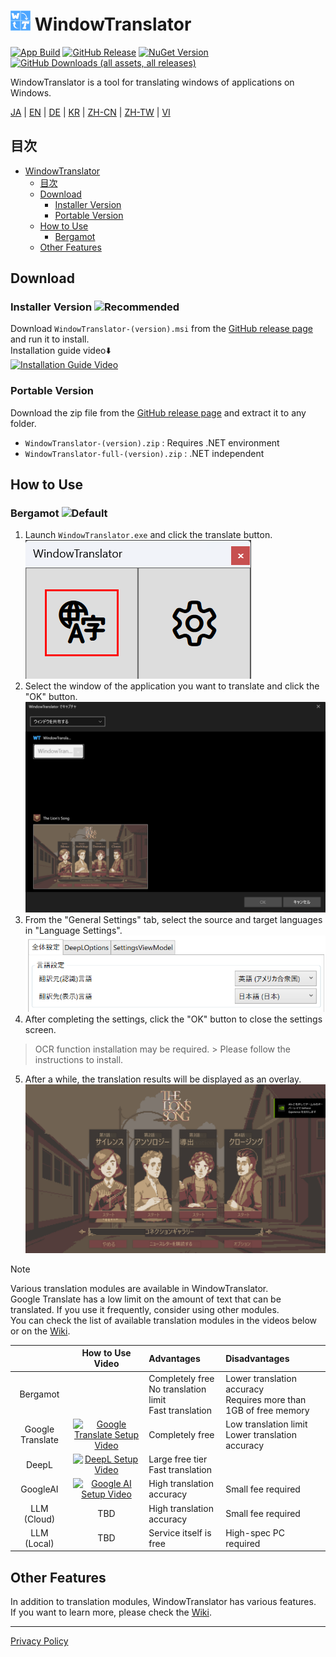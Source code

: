 # <img src="images/wt.png" width="32" > WindowTranslator

[![App Build](https://github.com/Freeesia/WindowTranslator/actions/workflows/dotnet-desktop.yml/badge.svg)](https://github.com/Freeesia/WindowTranslator/actions/workflows/dotnet-desktop.yml)
[![GitHub Release](https://img.shields.io/github/v/release/Freeesia/WindowTranslator)](https://github.com/Freeesia/WindowTranslator/releases/latest)
[![NuGet Version](https://img.shields.io/nuget/v/WindowTranslator.Abstractions)](https://www.nuget.org/packages/WindowTranslator.Abstractions)
[![GitHub Downloads (all assets, all releases)](https://img.shields.io/github/downloads/Freeesia/WindowTranslator/total)](https://github.com/Freeesia/WindowTranslator/releases/latest)

WindowTranslator is a tool for translating windows of applications on Windows.

[JA](README.md) | [EN](./README.en.md) | [DE](./README.de.md) | [KR](./README.kr.md) | [ZH-CN](./README.zh-cn.md) | [ZH-TW](./README.zh-tw.md) | [VI](./README.vi.md)

## 目次

- [ WindowTranslator](#-windowtranslator)
  - [目次](#目次)
  - [Download](#download)
    - [Installer Version ](#installer-version-)
    - [Portable Version](#portable-version)
  - [How to Use](#how-to-use)
    - [Bergamot ](#bergamot-)
  - [Other Features](#other-features)

## Download

### Installer Version ![Recommended](https://img.shields.io/badge/Recommended-brightgreen)

Download `WindowTranslator-(version).msi` from the [GitHub release page](https://github.com/Freeesia/WindowTranslator/releases/latest) and run it to install.\
Installation guide video⬇️\
[![Installation Guide Video](https://github.com/user-attachments/assets/b5babc02-715b-43bc-ba97-f23078ffd39b)](https://youtu.be/wvcbCLA9chQ?t=7)

### Portable Version

Download the zip file from the [GitHub release page](https://github.com/Freeesia/WindowTranslator/releases/latest) and extract it to any folder.

- `WindowTranslator-(version).zip` : Requires .NET environment
- `WindowTranslator-full-(version).zip` : .NET independent

## How to Use

### Bergamot ![Default](https://img.shields.io/badge/Default-brightgreen)

1. Launch `WindowTranslator.exe` and click the translate button.\
  ![Translate Button](images/translate.png)
2. Select the window of the application you want to translate and click the "OK" button.\
  ![Window Selection](images/select.png)
3. From the "General Settings" tab, select the source and target languages in "Language Settings".\
  ![Language Settings](images/language.png)
4. After completing the settings, click the "OK" button to close the settings screen.
  > OCR function installation may be required. > Please follow the instructions to install.
5. After a while, the translation results will be displayed as an overlay.\
  ![Translation Result](images/result.png)

> [!NOTE]
> Various translation modules are available in WindowTranslator.\
> Google Translate has a low limit on the amount of text that can be translated. If you use it frequently, consider using other modules.\
> You can check the list of available translation modules in the videos below or on the [Wiki](https://github.com/Freeesia/WindowTranslator/wiki#翻訳).
>
> |                                |                                                                 How to Use Video                                                                 | Advantages                                                    | Disadvantages                                                        |
> | :----------------------------: | :----------------------------------------------------------------------------------------------------------------------------------------------: | :------------------------------------------------------------ | :------------------------------------------------------------------- |
> |            Bergamot            |                                                                                                                                                  | Completely free<br/>No translation limit<br/>Fast translation | Lower translation accuracy<br/>Requires more than 1GB of free memory |
> |        Google Translate        | [![Google Translate Setup Video](https://github.com/user-attachments/assets/bbf45370-0387-47e1-b690-3183f37e06d2)](https://youtu.be/83A8T890N5M) | Completely free                                               | Low translation limit<br/>Lower translation accuracy                 |
> |              DeepL             |       [![DeepL Setup Video](https://github.com/user-attachments/assets/4abd512f-cff9-45a8-852b-722641458f0b)](https://youtu.be/D7Yb6rIVPI0)      | Large free tier<br/>Fast translation                          |                                                                      |
> |            GoogleAI            |     [![Google AI Setup Video](https://github.com/user-attachments/assets/9d3a91ab-f1aa-4079-be68-622212ab1b68)](https://youtu.be/Oht0z03M91I)    | High translation accuracy                                     | Small fee required                                                   |
> | LLM (Cloud) |                                                                        TBD                                                                       | High translation accuracy                                     | Small fee required                                                   |
> | LLM (Local) |                                                                        TBD                                                                       | Service itself is free                                        | High-spec PC required                                                |

## Other Features

In addition to translation modules, WindowTranslator has various features.\
If you want to learn more, please check the [Wiki](https://github.com/Freeesia/WindowTranslator/wiki).

---

[Privacy Policy](PrivacyPolicy.md)
